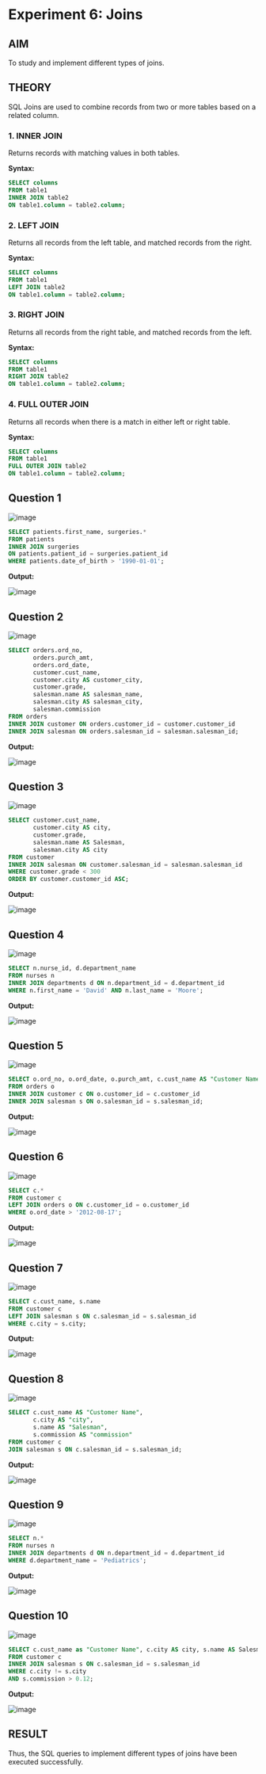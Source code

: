 # Experiment 6: Joins

## AIM
To study and implement different types of joins.

## THEORY

SQL Joins are used to combine records from two or more tables based on a related column.

### 1. INNER JOIN
Returns records with matching values in both tables.

**Syntax:**
```sql
SELECT columns
FROM table1
INNER JOIN table2
ON table1.column = table2.column;
```

### 2. LEFT JOIN
Returns all records from the left table, and matched records from the right.

**Syntax:**

```sql
SELECT columns
FROM table1
LEFT JOIN table2
ON table1.column = table2.column;
```
### 3. RIGHT JOIN
Returns all records from the right table, and matched records from the left.

**Syntax:**

```sql
SELECT columns
FROM table1
RIGHT JOIN table2
ON table1.column = table2.column;
```
### 4. FULL OUTER JOIN
Returns all records when there is a match in either left or right table.

**Syntax:**

```sql
SELECT columns
FROM table1
FULL OUTER JOIN table2
ON table1.column = table2.column;
```

**Question 1**
--
![image](https://github.com/user-attachments/assets/673802e5-2d85-48b9-b33a-cfbba8705f32)


```sql
SELECT patients.first_name, surgeries.*
FROM patients
INNER JOIN surgeries
ON patients.patient_id = surgeries.patient_id
WHERE patients.date_of_birth > '1990-01-01';

```

**Output:**

![image](https://github.com/user-attachments/assets/0ef1fd70-47d9-4e16-97b9-014558b5bee1)


**Question 2**
---
![image](https://github.com/user-attachments/assets/80bbc0cc-afae-48cd-8e02-f6a7e23709ae)


```sql
SELECT orders.ord_no, 
       orders.purch_amt, 
       orders.ord_date, 
       customer.cust_name, 
       customer.city AS customer_city, 
       customer.grade, 
       salesman.name AS salesman_name, 
       salesman.city AS salesman_city, 
       salesman.commission
FROM orders
INNER JOIN customer ON orders.customer_id = customer.customer_id
INNER JOIN salesman ON orders.salesman_id = salesman.salesman_id;

```

**Output:**

![image](https://github.com/user-attachments/assets/f1c29cef-eae4-4ef5-86d2-8c8979ace9a8)


**Question 3**
---
![image](https://github.com/user-attachments/assets/2b0765b4-6ace-4c67-af35-55df5e97274d)


```sql
SELECT customer.cust_name, 
       customer.city AS city, 
       customer.grade, 
       salesman.name AS Salesman, 
       salesman.city AS city
FROM customer
INNER JOIN salesman ON customer.salesman_id = salesman.salesman_id
WHERE customer.grade < 300
ORDER BY customer.customer_id ASC;

```

**Output:**

![image](https://github.com/user-attachments/assets/53cc0c67-be05-42a1-8dfd-c0d9ae406aec)


**Question 4**
---
![image](https://github.com/user-attachments/assets/e189c50a-067e-4660-9f0b-a11f61939609)


```sql
SELECT n.nurse_id, d.department_name
FROM nurses n
INNER JOIN departments d ON n.department_id = d.department_id
WHERE n.first_name = 'David' AND n.last_name = 'Moore';

```

**Output:**

![image](https://github.com/user-attachments/assets/d3bc5cac-b29e-4af0-97dc-4fbc4a2e846f)


**Question 5**
---
![image](https://github.com/user-attachments/assets/7371edc8-a501-4e21-90b9-de524e1dd944)


```sql
SELECT o.ord_no, o.ord_date, o.purch_amt, c.cust_name AS "Customer Name", c.grade, s.name AS Salesman, s.commission
FROM orders o
INNER JOIN customer c ON o.customer_id = c.customer_id
INNER JOIN salesman s ON o.salesman_id = s.salesman_id;

```

**Output:**

![image](https://github.com/user-attachments/assets/588934c7-80ff-469a-becc-e12c8ad58893)


**Question 6**
---
![image](https://github.com/user-attachments/assets/ba0c6fb4-6508-4d0d-81ce-00f8cdbd485e)


```sql
SELECT c.*
FROM customer c
LEFT JOIN orders o ON c.customer_id = o.customer_id
WHERE o.ord_date > '2012-08-17';

```

**Output:**

![image](https://github.com/user-attachments/assets/09991721-4218-4666-84b0-8f075a926975)


**Question 7**
---
![image](https://github.com/user-attachments/assets/32054430-ec84-4796-a4ba-06a1ef517f6c)


```sql
SELECT c.cust_name, s.name
FROM customer c
LEFT JOIN salesman s ON c.salesman_id = s.salesman_id
WHERE c.city = s.city;

```

**Output:**

![image](https://github.com/user-attachments/assets/13b6632f-d7ec-4c22-bbbb-8c94fdaba5d2)


**Question 8**
---
![image](https://github.com/user-attachments/assets/e6a4febe-8b9b-401e-9d82-09d5c58c18f4)


```sql
SELECT c.cust_name AS "Customer Name", 
       c.city AS "city", 
       s.name AS "Salesman", 
       s.commission AS "commission"
FROM customer c
JOIN salesman s ON c.salesman_id = s.salesman_id;

```

**Output:**

![image](https://github.com/user-attachments/assets/f92c0726-dfc9-4b78-bd19-ea10805f4adf)


**Question 9**
---
![image](https://github.com/user-attachments/assets/63d4c1b4-333e-4e19-a5d4-5a128e28eeb2)


```sql
SELECT n.*
FROM nurses n
INNER JOIN departments d ON n.department_id = d.department_id
WHERE d.department_name = 'Pediatrics';

```

**Output:**

![image](https://github.com/user-attachments/assets/244e6cd7-62c0-40f1-be73-9f0c98c8976b)


**Question 10**
---
![image](https://github.com/user-attachments/assets/8dc0f150-ce75-4690-b00d-ce44e6fe5a19)


```sql
SELECT c.cust_name as "Customer Name", c.city AS city, s.name AS Salesman, s.city AS city, s.commission
FROM customer c
INNER JOIN salesman s ON c.salesman_id = s.salesman_id
WHERE c.city != s.city
AND s.commission > 0.12;

```

**Output:**

![image](https://github.com/user-attachments/assets/824623ed-1880-45ac-b36b-925ba6ed528f)



## RESULT
Thus, the SQL queries to implement different types of joins have been executed successfully.
